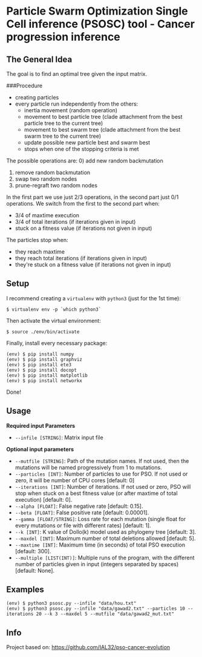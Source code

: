# Particle Swarm Optimization Single Cell inference (PSOSC) tool - Cancer progression inference


## The General Idea

The goal is to find an optimal tree given the input matrix.

###Procedure
  - creating particles
  - every particle run independently from the others:
      - inertia movement (random operation)
      - movement to best particle tree (clade attachment from the best particle tree to the current tree)
      - movement to best swarm tree (clade attachment from the best swarm tree to the current tree)
      - update possible new particle best and swarm best
      - stops when one of the stopping criteria is met

The possible operations are:
  0) add new random backmutation
  1) remove random backmutation
  2) swap two random nodes
  3) prune-regraft two random nodes


In the first part we use just 2/3 operations, in the second part just 0/1 operations.
We switch from the first to the second part when:
  - 3/4 of maxtime execution
  - 3/4 of total iterations (if iterations given in input)
  - stuck on a fitness value (if iterations not given in input)

The particles stop when:
  - they reach maxtime
  - they reach total iterations (if iterations given in input)
  - they're stuck on a fitness value (if iterations not given in input)


## Setup

I recommend creating a `virtualenv` with `python3` (just for the 1st time):
```shell
$ virtualenv env -p `which python3`
```

Then activate the virtual environment:
```shell
$ source ./env/bin/activate
```

Finally, install every necessary package:
```shell
(env) $ pip install numpy
(env) $ pip install graphviz
(env) $ pip install ete3
(env) $ pip install docopt
(env) $ pip install matplotlib
(env) $ pip install networkx
```

Done!


## Usage

**Required input Parameters**
- `--infile [STRING]`: Matrix input file

**Optional input parameters**
- `--mutfile [STRING]`: Path of the mutation names. If not used, then the mutations will be named progressively from 1 to mutations.
- `--particles [INT]`: Number of particles to use for PSO. If not used or zero, it will be number of CPU cores [default: 0]
- `--iterations [INT]`: Number of iterations. If not used or zero, PSO will stop when stuck on a best fitness value (or after maxtime of total execution) [default: 0].
- `--alpha [FLOAT]`: False negative rate [default: 0.15].
- `--beta [FLOAT]`: False positive rate [default: 0.00001].
- `--gamma [FLOAT/STRING]`: Loss rate for each mutation (single float for every mutations or file with different rates) [default: 1].
- `--k [INT]`: K value of Dollo(k) model used as phylogeny tree [default: 3].
- `--maxdel [INT]`: Maximum number of total deletions allowed [default: 5].
- `--maxtime [INT]`: Maximum time (in seconds) of total PSO execution [default: 300].
- `--multiple [LIST(INT)]`: Multiple runs of the program, with the different number of particles given in input (integers separated by spaces) [default: None].


## Examples

```shell
(env) $ python3 psosc.py --infile "data/hou.txt"
(env) $ python3 psosc.py --infile "data/gawad2.txt" --particles 10 --iterations 20 --k 3 --maxdel 5 --mutfile "data/gawad2_mut.txt"
```


## Info
Project based on: https://github.com/IAL32/pso-cancer-evolution
